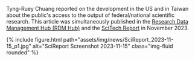 Tyng-Ruey Chuang reported on the development in the US and in Taiwan about the public's access to the output of federal/national scientific research. This article was simultaneously published in the [Research Data Management Hub (RDM Hub)](https://rdm.depositar.io/zh_TW/news/20231115-us-taiwan-recent-public-access-development) and the [SciTech Report](https://www.scimonth.com.tw/archives/7684) in November 2023.

<div class="row">
    <div class="col-sm mt-3 mt-md-0">
        {% include figure.html path="assets/img/news/SciReport_2023-11-15_p1.jpg" alt="SciReport Screenshot 2023-11-15" class="img-fluid rounded" %}
    </div>
</div>

